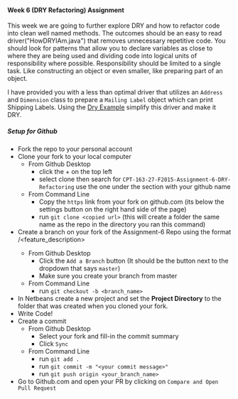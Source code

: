 #### Week 6 (DRY Refactoring) Assignment
This week we are going to further explore DRY and how to refactor code into clean well named methods. The outcomes should be an easy to read driver("HowDRYIAm.java") that removes unnecessary repetitive code. You should look for patterns that allow you to declare variables as close to where they are being used and dividing code into logical units of responsibility where possible. Responsibility should be limited to a single task. Like constructing an object or even smaller, like preparing part of an object.

I have provided you with a less than optimal driver that utilizes an `Address` and `Dimension` class to prepare a `Mailing Label` object which can print Shipping Labels. Using the [Dry Example](https://github.com/WCCCEDU/CPT-163-DRY-RetailItem-Example) simplify this driver and make it DRY.

##### Setup for Github
- Fork the repo to your personal account
- Clone your fork to your local computer
  - From Github Desktop
    - click the + on the top left
    - select clone then search for `CPT-163-27-F2015-Assignment-6-DRY-Refactoring` use the one under the section with your github name
  - From Command Line
    - Copy the `https` link from your fork on github.com (its below the settings button on the right hand side of the page)
    - run `git clone <copied url>` (this will create a folder the same name as the repo in the directory you ran this command)
- Create a branch on your fork of the Assignment-6 Repo using the format <github-name>/<feature_description>
  - From Github Desktop
    - Click the `Add a Branch` button (It should be the button next to the dropdown that says `master`)
    - Make sure you create your branch from master
  - From Command Line
    - run `git checkout -b <branch_name>`
- In Netbeans create a new project and set the __Project Directory__ to the folder that was created when you cloned your fork.
- Write Code!
- Create a commit
  - From Github Desktop
    - Select your fork and fill-in the commit summary
    - Click `Sync`
  - From Command Line
    - run `git add .`
    - run `git commit -m "<your commit message>"`
    - run `git push origin <your_branch_name>`
- Go to Github.com and open your PR by clicking on `Compare and Open Pull Request`
